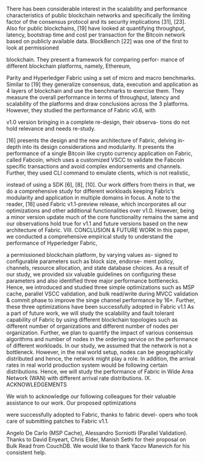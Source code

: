 There has been considerable interest in the scalability and
performance characteristics of public blockchain networks and
specifically the limiting factor of the consensus protocol and
its security implications [31], [23].
Also for public blockchains, [19] have looked at quantifying
throughput, latency, bootstrap time and cost per transaction for
the Bitcoin network based on publicly available data.
BlockBench [22] was one of the first to look at permissioned

blockchain. They present a framework for comparing perfor-
mance of different blockchain platforms, namely, Ethereum,

Parity and Hyperledger Fabric using a set of micro and macro
benchmarks. Similar to [19] they generalize consensus, data,
execution and application as 4 layers of blockchain and use
the benchmarks to exercise them. They measure the overall
performance in terms of throughput, latency and scalability of
the platforms and draw conclusions across the 3 platforms.
However, they studied the performance of Fabric v0.6, with

v1.0 version bringing in a complete re-design, their observa-
tions do not hold relevance and needs re-study.

[16] presents the design and the new architecture of Fabric,
delving in-depth into its design considerations and modularity.
It presents the performance of a single Bitcoin like crypto
currency application on Fabric, called Fabcoin, which uses a
customized VSCC to validate the Fabcoin specific transactions
and avoid complex endorsements and channels. Further, they
used CLI command to emulate clients, which is not realistic,

instead of using a SDK [6], [8], [10]. Our work differs from
theirs in that, we do a comprehensive study for different
workloads keeping Fabric’s modularity and application in
multiple domains in focus.
A note to the reader, [16] used Fabric v1.1-preview release,
which incorporates all our optimizations and other additional
functionalities over v1.0. However, being a minor version
update much of the core functionality remains the same and
our observations hold true for v1.1 and future versions based
on the new architecture of Fabric.
VIII. CONCLUSION & FUTURE WORK
In this paper, we conducted a comprehensive empirical
study to understand the performance of Hyperledger Fabric,

a permissioned blockchain platform, by varying values as-
signed to configurable parameters such as block size, endorse-
ment policy, channels, resource allocation, and state database choices. As a result of our study, we provided six valuable
guidelines on configuring these parameters and also identified
three major performance bottlenecks. Hence, we introduced
and studied three simple optimizations such as MSP cache,
parallel VSCC validation, and bulk read/write during MVCC
validation & commit phase to improve the singe channel
performance by 16×. Further, these three optimizations have
been successfully adopted in Fabric v1.1
As a part of future work, we will study the scalability and
fault tolerant capability of Fabric by using different blockchain
topologies such as different number of organizations and
different number of nodes per organization. Further, we plan
to quantify the impact of various consensus algorithms and
number of nodes in the ordering service on the performance of
different workloads. In our study, we assumed that the network
is not a bottleneck. However, in the real world setup, nodes
can be geographically distributed and hence, the network
might play a role. In addition, the arrival rates in real world
production system would be following certain distributions.
Hence, we will study the performance of Fabric in Wide Area
Network (WAN) with different arrival rate distributions.
IX. ACKNOWLEDGEMENTS

We wish to acknowledge our following colleagues for their
valuable assistance to our work. Our proposed optimizations

were successfully adopted to Fabric, thanks to fabric devel-
opers who took care of submitting patches to Fabric v1.1.

Angelo De Carlo (MSP Cache), Alessandro Sorniotti (Parallel
Validation). Thanks to David Enyeart, Chris Elder, Manish
Sethi for their proposal on Bulk Read from CouchDB. We
would like to thank Yacov Manevich for his consistent help.